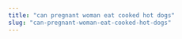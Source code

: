 ```yaml
---
title: "can pregnant woman eat cooked hot dogs"
slug: "can-pregnant-woman-eat-cooked-hot-dogs"
---
```



